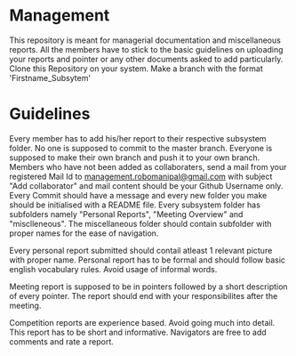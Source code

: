 # Management
This repository is meant for managerial documentation and miscellaneous reports. All the members have to stick to the basic guidelines on uploading your reports and pointer or any other documents asked to add particularly.
Clone this Repository on your system. Make a branch with the format 'Firstname_Subsytem' 
# Guidelines 
Every member has to add his/her report to their respective subsystem folder. No one is supposed to commit to the master branch. Everyone is supposed to make their own branch and push it to your own branch. Members who have not been added as collaboraters, send a mail from your registered Mail Id to management.robomanipal@gmail.com with subject "Add collaborator" and mail content should be your Github Username only.  Every Commit should have a message and every new folder you make should be initialised with a README file.
Every subsystem folder has subfolders namely "Personal Reports", "Meeting Overview" and "misclleneous". The miscellaneous folder should contain subfolder with proper names for the ease of navigation. 

Every personal report submitted should contail atleast 1 relevant picture with proper name. Personal report has to be formal and should follow basic english vocabulary rules. Avoid usage of informal words.   

Meeting report is supposed to be in pointers followed by a short description of every pointer. The report should end with your responsibilites after the meeting.

Competition reports are experience based. Avoid going much into detail. This report has to be short and informative.
Navigators are free to add comments and rate a report.  

